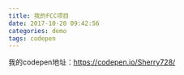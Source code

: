 ```yaml
---
title: 我的FCC项目
date: 2017-10-20 09:42:56
categories: demo
tags: codepen
---
```


我的codepen地址：https://codepen.io/Sherry728/
